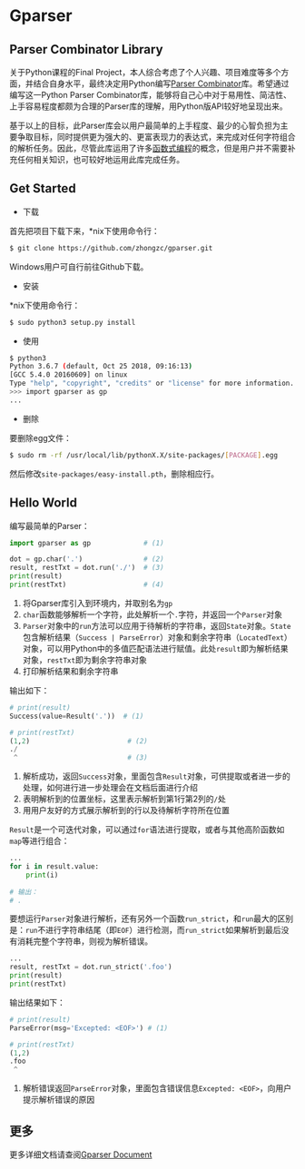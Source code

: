 # Gparser


## Parser Combinator Library

关于Python课程的Final Project，本人综合考虑了个人兴趣、项目难度等多个方面，并结合自身水平，最终决定用Python编写[Parser Combinator](https://en.wikipedia.org/wiki/Parser_combinator)库。希望通过编写这一Python Parser Combinator库，能够将自己心中对于易用性、简洁性、上手容易程度都颇为合理的Parser库的理解，用Python版API较好地呈现出来。

基于以上的目标，此Parser库会以用户最简单的上手程度、最少的心智负担为主要争取目标，同时提供更为强大的、更富表现力的表达式，来完成对任何字符组合的解析任务。因此，尽管此库运用了许多[函数式编程](https://en.wikipedia.org/wiki/Functional_programming)的概念，但是用户并不需要补充任何相关知识，也可较好地运用此库完成任务。


## Get Started

- 下载

首先把项目下载下来，\*nix下使用命令行：
```sh
$ git clone https://github.com/zhongzc/gparser.git
```
Windows用户可自行前往Github下载。

- 安装

\*nix下使用命令行：
```sh
$ sudo python3 setup.py install
```

- 使用

```sh
$ python3                                
Python 3.6.7 (default, Oct 25 2018, 09:16:13) 
[GCC 5.4.0 20160609] on linux
Type "help", "copyright", "credits" or "license" for more information.
>>> import gparser as gp
...
```

- 删除

要删除egg文件：
```sh
$ sudo rm -rf /usr/local/lib/pythonX.X/site-packages/[PACKAGE].egg
```
然后修改`site-packages/easy-install.pth`，删除相应行。

## Hello World

编写最简单的Parser：
```python
import gparser as gp             # (1)

dot = gp.char('.')               # (2)
result, restTxt = dot.run('./')  # (3)
print(result)
print(restTxt)                   # (4)
```
1. 将Gparser库引入到环境内，并取别名为`gp`
2. `char`函数能够解析一个字符，此处解析一个`.`字符，并返回一个`Parser`对象
3. `Parser`对象中的`run`方法可以应用于待解析的字符串，返回`State`对象。`State`包含解析结果（`Success | ParseError`）对象和剩余字符串（`LocatedText`）对象，可以用Python中的多值匹配语法进行赋值。此处`result`即为解析结果对象，`restTxt`即为剩余字符串对象
4. 打印解析结果和剩余字符串

输出如下：
```python
# print(result)
Success(value=Result('.'))  # (1)

# print(restTxt)
(1,2)                        # (2)
./
 ^                           # (3)
```
1. 解析成功，返回`Success`对象，里面包含`Result`对象，可供提取或者进一步的处理，如何进行进一步处理会在文档后面进行介绍
2. 表明解析到的位置坐标，这里表示解析到第1行第2列的`/`处
3. 用用户友好的方式展示解析到的行以及待解析字符所在位置

`Result`是一个可迭代对象，可以通过`for`语法进行提取，或者与其他高阶函数如`map`等进行组合：
```python
...
for i in result.value:
    print(i)
    
# 输出：
# .
```

要想运行`Parser`对象进行解析，还有另外一个函数`run_strict`，和`run`最大的区别是：`run`不进行字符串结尾（即`EOF`）进行检测，而`run_strict`如果解析到最后没有消耗完整个字符串，则视为解析错误。
```python
...
result, restTxt = dot.run_strict('.foo')
print(result)
print(restTxt)
```
输出结果如下：
```python
# print(result)
ParseError(msg='Excepted: <EOF>') # (1)

# print(restTxt)
(1,2)
.foo
 ^
```
1. 解析错误返回`ParseError`对象，里面包含错误信息`Excepted: <EOF>`，向用户提示解析错误的原因


## 更多

更多详细文档请查阅[Gparser Document](https://gaufoo.com)
